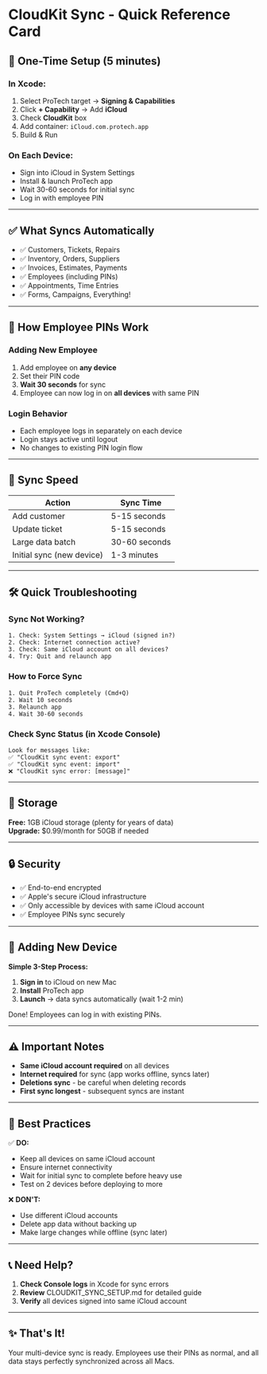 # CloudKit Sync - Quick Reference Card

## 🚀 One-Time Setup (5 minutes)

### In Xcode:
1. Select ProTech target → **Signing & Capabilities**
2. Click **+ Capability** → Add **iCloud**
3. Check **CloudKit** box
4. Add container: `iCloud.com.protech.app`
5. Build & Run

### On Each Device:
- Sign into iCloud in System Settings
- Install & launch ProTech app
- Wait 30-60 seconds for initial sync
- Log in with employee PIN

---

## ✅ What Syncs Automatically
- ✅ Customers, Tickets, Repairs
- ✅ Inventory, Orders, Suppliers
- ✅ Invoices, Estimates, Payments
- ✅ Employees (including PINs)
- ✅ Appointments, Time Entries
- ✅ Forms, Campaigns, Everything!

---

## 👥 How Employee PINs Work

### Adding New Employee
1. Add employee on **any device**
2. Set their PIN code
3. **Wait 30 seconds** for sync
4. Employee can now log in on **all devices** with same PIN

### Login Behavior
- Each employee logs in separately on each device
- Login stays active until logout
- No changes to existing PIN login flow

---

## 🔄 Sync Speed

| Action | Sync Time |
|--------|-----------|
| Add customer | 5-15 seconds |
| Update ticket | 5-15 seconds |
| Large data batch | 30-60 seconds |
| Initial sync (new device) | 1-3 minutes |

---

## 🛠️ Quick Troubleshooting

### Sync Not Working?
```
1. Check: System Settings → iCloud (signed in?)
2. Check: Internet connection active?
3. Check: Same iCloud account on all devices?
4. Try: Quit and relaunch app
```

### How to Force Sync
```
1. Quit ProTech completely (Cmd+Q)
2. Wait 10 seconds
3. Relaunch app
4. Wait 30-60 seconds
```

### Check Sync Status (in Xcode Console)
```
Look for messages like:
✅ "CloudKit sync event: export"
✅ "CloudKit sync event: import"
❌ "CloudKit sync error: [message]"
```

---

## 💾 Storage

**Free:** 1GB iCloud storage (plenty for years of data)  
**Upgrade:** $0.99/month for 50GB if needed

---

## 🔒 Security

- ✅ End-to-end encrypted
- ✅ Apple's secure iCloud infrastructure
- ✅ Only accessible by devices with same iCloud account
- ✅ Employee PINs sync securely

---

## 📱 Adding New Device

**Simple 3-Step Process:**

1. **Sign in** to iCloud on new Mac
2. **Install** ProTech app
3. **Launch** → data syncs automatically (wait 1-2 min)

Done! Employees can log in with existing PINs.

---

## ⚠️ Important Notes

- **Same iCloud account required** on all devices
- **Internet required** for sync (app works offline, syncs later)
- **Deletions sync** - be careful when deleting records
- **First sync longest** - subsequent syncs are instant

---

## 🎯 Best Practices

✅ **DO:**
- Keep all devices on same iCloud account
- Ensure internet connectivity
- Wait for initial sync to complete before heavy use
- Test on 2 devices before deploying to more

❌ **DON'T:**
- Use different iCloud accounts
- Delete app data without backing up
- Make large changes while offline (sync later)

---

## 📞 Need Help?

1. **Check Console logs** in Xcode for sync errors
2. **Review** CLOUDKIT_SYNC_SETUP.md for detailed guide
3. **Verify** all devices signed into same iCloud account

---

## ✨ That's It!

Your multi-device sync is ready. Employees use their PINs as normal, and all data stays perfectly synchronized across all Macs.
